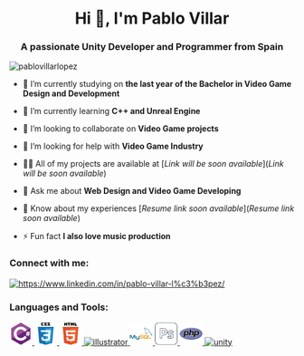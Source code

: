 <h1 align="center">Hi 👋, I'm Pablo Villar</h1>
<h3 align="center">A passionate Unity Developer and Programmer from Spain</h3>

<p align="left"> <img src="https://komarev.com/ghpvc/?username=pablovillarlopez&label=Profile%20views&color=0e75b6&style=flat" alt="pablovillarlopez" /> </p>

- 🔭 I’m currently studying on **the last year of the Bachelor in Video Game Design and Development**

- 🌱 I’m currently learning **C++ and Unreal Engine**

- 👯 I’m looking to collaborate on **Video Game projects**

- 🤝 I’m looking for help with **Video Game Industry**

- 👨‍💻 All of my projects are available at [*Link will be soon available*](*Link will be soon available*)

- 💬 Ask me about **Web Design and Video Game Developing**

- 📄 Know about my experiences [*Resume link soon available*](*Resume link soon available*)

- ⚡ Fun fact **I also love music production**

<h3 align="left">Connect with me:</h3>
<p align="left">
<a href="https://linkedin.com/in/https://www.linkedin.com/in/pablo-villar-l%c3%b3pez/" target="blank"><img align="center" src="https://raw.githubusercontent.com/rahuldkjain/github-profile-readme-generator/master/src/images/icons/Social/linked-in-alt.svg" alt="https://www.linkedin.com/in/pablo-villar-l%c3%b3pez/" height="30" width="40" /></a>
</p>

<h3 align="left">Languages and Tools:</h3>
<p align="left"> <a href="https://www.w3schools.com/cs/" target="_blank" rel="noreferrer"> <img src="https://raw.githubusercontent.com/devicons/devicon/master/icons/csharp/csharp-original.svg" alt="csharp" width="40" height="40"/> </a> <a href="https://www.w3schools.com/css/" target="_blank" rel="noreferrer"> <img src="https://raw.githubusercontent.com/devicons/devicon/master/icons/css3/css3-original-wordmark.svg" alt="css3" width="40" height="40"/> </a> <a href="https://www.w3.org/html/" target="_blank" rel="noreferrer"> <img src="https://raw.githubusercontent.com/devicons/devicon/master/icons/html5/html5-original-wordmark.svg" alt="html5" width="40" height="40"/> </a> <a href="https://www.adobe.com/in/products/illustrator.html" target="_blank" rel="noreferrer"> <img src="https://www.vectorlogo.zone/logos/adobe_illustrator/adobe_illustrator-icon.svg" alt="illustrator" width="40" height="40"/> </a> <a href="https://www.mysql.com/" target="_blank" rel="noreferrer"> <img src="https://raw.githubusercontent.com/devicons/devicon/master/icons/mysql/mysql-original-wordmark.svg" alt="mysql" width="40" height="40"/> </a> <a href="https://www.photoshop.com/en" target="_blank" rel="noreferrer"> <img src="https://raw.githubusercontent.com/devicons/devicon/master/icons/photoshop/photoshop-line.svg" alt="photoshop" width="40" height="40"/> </a> <a href="https://www.php.net" target="_blank" rel="noreferrer"> <img src="https://raw.githubusercontent.com/devicons/devicon/master/icons/php/php-original.svg" alt="php" width="40" height="40"/> </a> <a href="https://unity.com/" target="_blank" rel="noreferrer"> <img src="https://www.vectorlogo.zone/logos/unity3d/unity3d-icon.svg" alt="unity" width="40" height="40"/> </a> </p>



<!--
**PabloVillarLopez/PabloVillarLopez** is a ✨ _special_ ✨ repository because its `README.md` (this file) appears on your GitHub profile.

Here are some ideas to get you started:

- 🔭 I’m currently working on ...
- 🌱 I’m currently learning ...
- 👯 I’m looking to collaborate on ...
- 🤔 I’m looking for help with ...
- 💬 Ask me about ...
- 📫 How to reach me: ...
- 😄 Pronouns: ...
- ⚡ Fun fact: ...
-->
